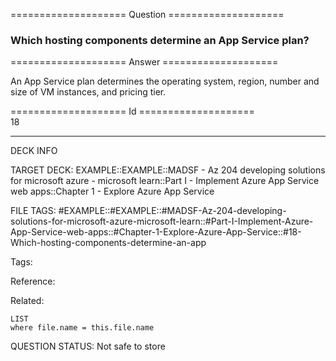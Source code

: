==================== Question ====================  

### Which hosting components determine an App Service plan?  

==================== Answer ====================  

An App Service plan determines the operating system, region, number and size of VM instances, and pricing tier.

==================== Id ====================  
18

---

DECK INFO

TARGET DECK: EXAMPLE::EXAMPLE::MADSF - Az 204 developing solutions for microsoft azure - microsoft learn::Part I - Implement Azure App Service web apps::Chapter 1 - Explore Azure App Service

FILE TAGS: #EXAMPLE::#EXAMPLE::#MADSF-Az-204-developing-solutions-for-microsoft-azure-microsoft-learn::#Part-I-Implement-Azure-App-Service-web-apps::#Chapter-1-Explore-Azure-App-Service::#18-Which-hosting-components-determine-an-app

Tags:

Reference:

Related:

```dataview
LIST
where file.name = this.file.name
```

QUESTION STATUS: Not safe to store

